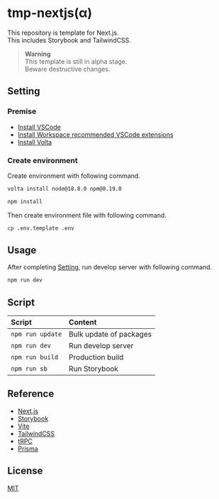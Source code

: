# tmp-nextjs(α)

This repository is template for Next.js.  
This includes Storybook and TailwindCSS.  

> **Warning**  
> This template is still in alpha stage.  
> Beware destructive changes.  

<h2 id="setting">Setting</h2>

<h3>Premise</h3>

- [Install VSCode](https://azure.microsoft.com/ja-jp/products/visual-studio-code/)
- [Install Workspace recommended VSCode extensions](https://code.visualstudio.com/docs/editor/extension-marketplace#_workspace-recommended-extensions)
- [Install Volta](https://docs.volta.sh/guide/getting-started)

<h3>Create environment</h3>

Create environment with following command.  

```zsh
volta install node@18.8.0 npm@8.19.0

npm install
```

Then create environment file with following command.  

```zsh
cp .env.template .env
```

## Usage

After completing [Setting](./README.md#setting), run develop server with following command.  

```zsh
npm run dev
```

## Script

| Script | Content |
|:-------|:--------|
| `npm run update`| Bulk update of packages |
| `npm run dev` | Run develop server |
| `npm run build` | Production build |
| `npm run sb` | Run Storybook |

## Reference

- [Next.js](https://nextjs.org/)
- [Storybook](https://storybook.js.org/)
- [Vite](https://ja.vitejs.dev/)
- [TailwindCSS](https://tailwindui.com/)
- [tRPC](https://trpc.io/)
- [Prisma](https://www.prisma.io/)

## License

[MIT](https://opensource.org/licenses/MIT)
